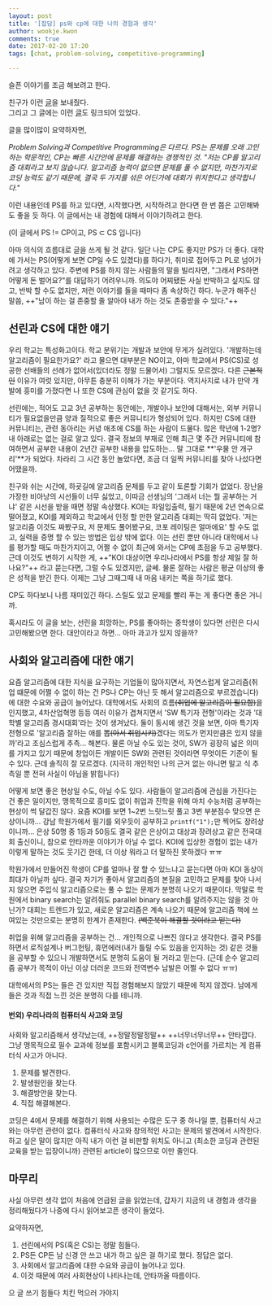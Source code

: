 ```yaml
---
layout: post
title: '[잡담] ps와 cp에 대한 나의 경험과 생각'
author: wookje.kwon
comments: true
date: 2017-02-20 17:20
tags: [chat, problem-solving, competitive-programming]

---
```


슬픈 이야기를 조금 해보려고 한다.  

친구가 이런 [글](https://www.acmicpc.net/blog/view/49)을 보내줬다.  
그리고 그 글에는 이런 [글](http://codeforces.com/blog/entry/49289#comment-332844)도 링크되어 있었다.  

글을 많이많이 요약하자면,  

*Problem Solving과 Competitive Programming은 다르다. PS는 문제를 오래 고민하는 학문적인, CP는 빠른 시간안에 문제를 해결하는 경쟁적인 것. "저는 CP를 알고리즘 대회라고 보지 않습니다. 알고리즘 능력이 없으면 문제를 풀 수 없지만, 마찬가지로 코딩 능력도 같기 때문에, 결국 두 가지를 섞은 어딘가에 대회가 위치한다고 생각합니다."*  

이런 내용인데 PS를 하고 있다면, 시작했다면, 시작하려고 한다면 한 번 쯤은 고민해봐도 좋을 듯 하다. 이 글에서는 내 경험에 대해서 이야기하려고 한다.  

(이 글에서 PS != CP이고, PS ⊂ CS 입니다)  

아마 의식의 흐름대로 글을 쓰게 될 것 같다. 일단 나는 CP도 좋지만 PS가 더 좋다. 대학에 가서는 PS(어떻게 보면 CP일 수도 있겠다)를 하다가, 취미로 접어두고 PL로 넘어가려고 생각하고 있다. 주변에 PS를 하지 않는 사람들의 말을 빌리자면, "그래서 PS하면 어떻게 돈 벌어요?"를 대답하기 어려우니까. 의도야 어찌됐든 사실 반박하고 싶지도 않고, 반박 할 수도 없지만, 저런 이야기를 들을 때마다 좀 속상하긴 하다. 누군가 해주신 말씀, ++"남이 하는 걸 존중할 줄 알아야 내가 하는 것도 존중받을 수 있다."++

## 선린과 CS에 대한 얘기

우리 학교는 특성화고이다. 학교 분위기는 개발과 보안에 무게가 실려있다. '개발하는데 알고리즘이 필요한가요?' 라고 물으면 대부분은 NO이고, 아마 학교에서 PS(CS)로 성공한 선배들의 선례가 없어서(있더라도 정말 드물어서) 그럴지도 모르겠다. 다른 ~~근본적인~~ 이유가 여럿 있지만, 아무튼 충분히 이해가 가는 부분이다. 역지사지로 내가 만약 개발에 흥미를 가졌다면 나 또한 CS에 관심이 없을 것 같기도 하다.  

선린에는, 적어도 고교 3년 공부하는 동안에는, 개발이나 보안에 대해서는, 외부 커뮤니티가 필요없을만큼 양과 질적으로 좋은 커뮤니티가 형성되어 있다. 하지만 CS에 대한 커뮤니티는, 관련 동아리는 커녕 애초에 CS를 하는 사람이 드물다. 많은 학년에 1-2명? 내 아래로는 없는 걸로 알고 있다. 결국 정보의 부재로 인해 최근 몇 주간 커뮤니티에 참여하면서 공부한 내용이 2년간 공부한 내용을 압도하는... 말 그대로 **'우물 안 개구리'**가 되었다. 차라리 그 시간 동안 놀았다면, 조금 더 일찍 커뮤니티를 찾아 나섰다면 어땠을까.  

친구와 쉬는 시간에, 하굣길에 알고리즘 문제를 두고 같이 토론할 기회가 없었다. 장난을 가장한 비아냥의 시선들이 너무 싫었고, 이따금 선생님의 '그래서 너는 뭘 공부하는 거냐' 같은 시선을 받을 때면 정말 속상했다. KOI는 파일입출력, 필기 때문에 2년 연속으로 떨어졌고, KOI를 제외하고 학교에서 인정 할 만한 알고리즘 대회는 딱히 없었다. '저는 알고리즘 이것도 짜봤구요, 저 문제도 풀어봤구요, 코포 레이팅은 얼마에요' 할 수도 없고, 실력을 증명 할 수 있는 방법은 입상 밖에 없다. 이는 선린 뿐만 아니라 대학에서 나를 평가할 때도 마찬가지이고, 어쩔 수 없이 최근에 와서는 CP에 초점을 두고 공부했다. 근데 이것도 변하기 시작한 게, ++"KOI 대상이면 우리나라에서 PS를 항상 제일 잘 하나요?"++ 라고 묻는다면, 그럴 수도 있겠지만, 글쎄. 물론 잘하는 사람은 평균 이상의 좋은 성적을 받긴 한다. 이제는 그냥 그때그때 내 마음 내키는 쪽을 하기로 했다.  

CP도 하다보니 나름 재미있긴 하다. 스릴도 있고 문제를 빨리 푸는 게 좋다면 좋은 거니까.  

혹시라도 이 글을 보는, 선린을 희망하는, PS를 좋아하는 중학생이 있다면 선린은 다시 고민해봤으면 한다. 대안이라고 하면... 아마 과고가 있지 않을까?  

## 사회와 알고리즘에 대한 얘기

요즘 알고리즘에 대한 지식을 요구하는 기업들이 많아지면서, 자연스럽게 알고리즘(취업 떄문에 어쩔 수 없이 하는 건 PS나 CP는 아닌 듯 해서 알고리즘으로 부르겠습니다)에 대한 수요와 공급이 늘어났다. 대학에서도 사회의 흐름~~(취업에 알고리즘이 필요함)~~을 인지했고, 4차산업혁명 등등 여러 이유가 겹쳐지면서 'SW 특기자 전형'이라는 것과 '대학별 알고리즘 경시대회'라는 것이 생겨났다. 둘이 동시에 생긴 것을 보면, 아마 특기자 전형으로 '알고리즘 잘하는 애를 뽑~~(아서 취업시키)~~겠다는 의도가 먼지만큼은 있지 않을까'라고 조심스럽게 추측... 해본다. 물론 아닐 수도 있는 것이, SW가 굉장히 넓은 의미를 가지고 있기 때문에 창업이든 개발이든 SW와 관련된 것이라면 무엇이든 기준이 될 수 있다. 근데 솔직히 잘 모르겠다. (지극히 개인적인 나의 근거 없는 아니면 말고 식 추측일 뿐 전혀 사실이 아님을 밝힙니다)  

어떻게 보면 좋은 현상일 수도, 아닐 수도 있다. 사람들이 알고리즘에 관심을 가진다는 건 좋은 일이지만, 맹목적으로 흥미도 없이 취업과 진학을 위해 마치 수능처럼 공부하는 현상이 썩 달갑진 않다. 요즘 KOI를 보면 1~2번 느릿느릿 풀고 3번 부분점수 맞으면 은상이니까... 강남 학원가에서 필기를 외우듯이 공부하고 `printf("1");`만 찍어도 장려상이니까... 은상 50명 중 1등과 50등도 결국 같은 은상이고 대상과 장려상고 같은 전국대회 출신이니, 참으로 안타까운 이야기가 아닐 수 없다. KOI에 입상한 경험이 없는 내가 이렇게 말하는 것도 웃기긴 한데, 더 이상 뭐라고 더 말하진 못하겠다 ㅠㅠ  

학원가에서 만들어진 학생이 CP를 얼마나 잘 할 수 있느냐고 묻는다면 아마 KOI 동상이 최대가 아닐까 싶다. 결국 자기가 좋아서 알고리즘의 본질을 고민하고 문제를 찾아 나서지 않으면 주입식 알고리즘으로는 풀 수 없는 문제가 분명히 나오기 때문이다. 막말로 학원에서 binary search는 알려줘도 parallel binary search를 알려주지는 않을 것 아닌가? 대회는 트렌드가 있고, 새로운 알고리즘은 계속 나오기 때문에 알고리즘 책에 쓰여있는 것만으로는 분명히 한계가 존재한다. ~~(백준북이 해결할 것이라고 믿는다)~~  

취업을 위해 알고리즘을 공부하는 건... 개인적으로 나쁘진 않다고 생각한다. 결국 PS를 하면서 로직설계나 버그헌팅, 휴먼에러(내가 틀릴 수도 있음을 인지하는 것) 같은 것들을 공부할 수 있으니 개발하면서도 분명히 도움이 될 거라고 믿는다. (근데 순수 알고리즘 공부가 목적이 아닌 이상 더러운 코드와 전역변수 남발은 어쩔 수 없다 ㅠㅠ)

대학에서의 PS는 들은 건 있지만 직접 경험해보지 않았기 때문에 적지 않겠다. 남에게 들은 것과 직접 느낀 것은 분명히 다를 테니까.  

#### 번외) 우리나라의 컴퓨터식 사고와 코딩

사회와 알고리즘해서 생각났는데, ++정말정말정말++ ++너무너무너무++ 안타깝다. 그냥 맹목적으로 필수 교과에 정보를 포함시키고 블록코딩과 c언어를 가르치는 게 컴퓨터식 사고가 아니다.  

1. 문제를 발견한다.
2. 발생원인을 찾는다.
3. 해결방안을 찾는다.
4. 직접 해결해본다.

코딩은 4에서 문제를 해결하기 위해 사용되는 수많은 도구 중 하나일 뿐, 컴퓨터식 사고와는 아무런 관련이 없다. 컴퓨터식 사고와 창의적인 사고는 문제의 발견에서 시작한다. 하고 싶은 말이 많지만 아직 내가 이런 걸 비판할 위치도 아니고 (최소한 코딩과 관련된 교육을 받는 입장이니까) 관련된 article이 많으므로 이만 줄인다.

## 마무리

사실 아무런 생각 없이 처음에 언급된 글을 읽었는데, 갑자기 지금의 내 경험과 생각을 정리해뒀다가 나중에 다시 읽어보고픈 생각이 들었다.

요약하자면,  

1. 선린에서의 PS(혹은 CS)는 정말 힘들다.
2. PS든 CP든 남 신경 안 쓰고 내가 하고 싶은 걸 하기로 했다. 정답은 없다.
3. 사회에서 알고리즘에 대한 수요와 공급이 늘어나고 있다.
4. 이것 때문에 여러 사회현상이 나타나는데, 안타까울 따름이다.

으 글 쓰기 힘들다 치킨 먹으러 가야지
